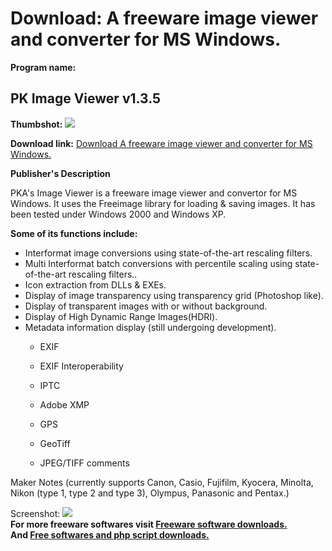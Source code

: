 # Download: A freeware image viewer and converter for MS Windows.

**Program name:**

## PK Image Viewer v1.3.5

  
**Thumbshot:** ![](http://www.freewarefiles.com/screenshot/pkimageviewer_md.gif)   
  
**Download link:** [Download A freeware image viewer and converter for MS Windows.](http://freesoftwares.boysofts.com/PK-Image-Viewer-V_program_19264.html)  
  


**Publisher's Description**  
  


PKA's Image Viewer is a freeware image viewer and convertor for MS Windows. It uses the Freeimage library for loading & saving images. It has been tested under Windows 2000 and Windows XP. 

**Some of its functions include:**

  * Interformat image conversions using state-of-the-art rescaling filters. 
  * Multi Interformat batch conversions with percentile scaling using state-of-the-art rescaling filters.. 
  * Icon extraction from DLLs & EXEs. 
  * Display of image transparency using transparency grid (Photoshop like). 
  * Display of transparent images with or without background. 
  * Display of High Dynamic Range Images(HDRI). 
  * Metadata information display (still undergoing development). 
    * EXIF  

    * EXIF Interoperability  

    * IPTC  

    * Adobe XMP  

    * GPS  

    * GeoTiff  

    * JPEG/TIFF comments  

Maker Notes (currently supports Canon, Casio, Fujifilm, Kyocera, Minolta, Nikon (type 1, type 2 and type 3), Olympus, Panasonic and Pentax.) 

  
  
Screenshot: ![](http://www.freewarefiles.com/screenshot/pkimageviewer.gif)   
**For more freeware softwares visit [Freeware software downloads.](http://freesoftwares.boysofts.com/)**   
**And [Free softwares and php script downloads.](http://www.boysofts.com/)**
